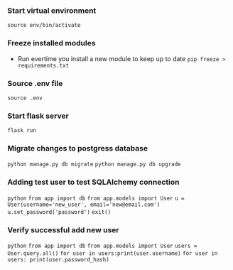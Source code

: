 ### Start virtual environment
```source env/bin/activate```

### Freeze installed modules
- Run evertime you install a new module to keep up to date
```pip freeze > requirements.txt```

### Source .env file
```source .env```

### Start flask server
```flask run```

### Migrate changes to postgress database
```python manage.py db migrate```
```python manage.py db upgrade```

### Adding test user to test SQLAlchemy connection
```python```
```from app import db```
```from app.models import User```
```u = User(username='new_user', email='new@email.com')```
```u.set_password('password')```
```exit()```

### Verify successful add new user
```python```
```from app import db```
```from app.models import User```
```users = User.query.all()```
```for user in users:print(user.username)```
```for user in users: print(user.password_hash)```


